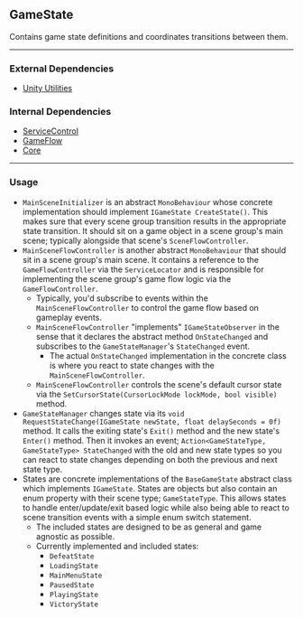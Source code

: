 ## GameState
Contains game state definitions and coordinates transitions between them.

---

### External Dependencies
- [Unity Utilities](https://github.com/itsJimothy/Unity-Utilities.git)

### Internal Dependencies
- [ServiceControl](./ServiceControl.md)
- [GameFlow](./GameFlow.md)
- [Core](./Core.md)

---

### Usage
- `MainSceneInitializer` is an abstract `MonoBehaviour` whose concrete implementation should implement `IGameState CreateState()`. This makes sure that every scene group transition results in the appropriate state transition. It should sit on a game object in a scene group's main scene; typically alongside that scene's `SceneFlowController`.
- `MainSceneFlowController` is another abstract `MonoBehaviour` that should sit in a scene group's main scene. It contains a reference to the `GameFlowController` via the `ServiceLocator` and is responsible for implementing the scene group's game flow logic via the `GameFlowController`.
  - Typically, you'd subscribe to events within the `MainSceneFlowController` to control the game flow based on gameplay events.
  - `MainSceneFlowController` "implements" `IGameStateObserver` in the sense that it declares the abstract method `OnStateChanged` and subscribes to the `GameStateManager`'s `StateChanged` event.
    - The actual `OnStateChanged` implementation in the concrete class is where you react to state changes with the `MainSceneFlowController`.
  - `MainSceneFlowController` controls the scene's default cursor state via the `SetCursorState(CursorLockMode lockMode, bool visible)` method.
- `GameStateManager` changes state via its `void RequestStateChange(IGameState newState, float delaySeconds = 0f)` method. It calls the exiting state's `Exit()` method and the new state's `Enter()` method. Then it invokes an event; `Action<GameStateType, GameStateType> StateChanged` with the old and new state types so you can react to state changes depending on both the previous and next state type.
- States are concrete implementations of the `BaseGameState` abstract class which implements `IGameState`. States are objects but also contain an enum property with their scene type; `GameStateType`. This allows states to handle enter/update/exit based logic while also being able to react to scene transition events with a simple enum switch statement.
  - The included states are designed to be as general and game agnostic as possible.
  - Currently implemented and included states:
    - `DefeatState`
    - `LoadingState`
    - `MainMenuState`
    - `PausedState`
    - `PlayingState`
    - `VictoryState`

